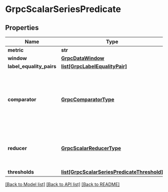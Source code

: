 # GrpcScalarSeriesPredicate

## Properties
Name | Type | Description | Notes
------------ | ------------- | ------------- | -------------
**metric** | **str** |  | [optional] 
**window** | [**GrpcDataWindow**](GrpcDataWindow.md) |  | [optional] 
**label_equality_pairs** | [**list[GrpcLabelEqualityPair]**](GrpcLabelEqualityPair.md) |  | [optional] 
**comparator** | [**GrpcComparatorType**](GrpcComparatorType.md) | First operand is the reduced time series value, second is the threshold. | [optional] 
**reducer** | [**GrpcScalarReducerType**](GrpcScalarReducerType.md) | Describes how to reduce the time series to a single value. | [optional] 
**thresholds** | [**list[GrpcScalarSeriesPredicateThreshold]**](GrpcScalarSeriesPredicateThreshold.md) |  | [optional] 

[[Back to Model list]](../README.md#documentation-for-models) [[Back to API list]](../README.md#documentation-for-api-endpoints) [[Back to README]](../README.md)


